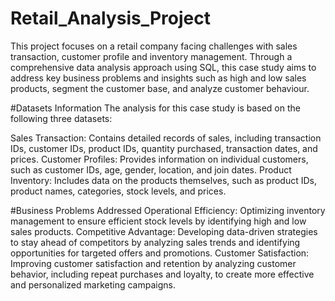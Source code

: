 # Retail_Analysis_Project
This project focuses on a retail company facing challenges with sales transaction, customer profile and inventory management. Through a comprehensive data analysis approach using SQL, this case study aims to address key business problems and insights such as high and low sales products, segment the customer base, and analyze customer behaviour.

#Datasets Information
The analysis for this case study is based on the following three datasets:

Sales Transaction: Contains detailed records of sales, including transaction IDs, customer IDs, product IDs, quantity purchased, transaction dates, and prices.
Customer Profiles: Provides information on individual customers, such as customer IDs, age, gender, location, and join dates.
Product Inventory: Includes data on the products themselves, such as product IDs, product names, categories, stock levels, and prices.

#Business Problems Addressed
Operational Efficiency: Optimizing inventory management to ensure efficient stock levels by identifying high and low sales products.
Competitive Advantage: Developing data-driven strategies to stay ahead of competitors by analyzing sales trends and identifying opportunities for targeted offers and promotions.
Customer Satisfaction: Improving customer satisfaction and retention by analyzing customer behavior, including repeat purchases and loyalty, to create more effective and personalized marketing campaigns.
